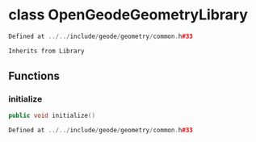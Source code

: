 # class OpenGeodeGeometryLibrary

```cpp
Defined at ../../include/geode/geometry/common.h#33
```

```cpp
Inherits from Library
```



## Functions

### initialize

```cpp
public void initialize()
```

```cpp
Defined at ../../include/geode/geometry/common.h#33
```



